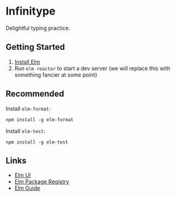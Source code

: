 # Infinitype

Delightful typing practice. 

## Getting Started

1. [Install Elm](https://guide.elm-lang.org/install/elm.html)
3. Run `elm reactor` to start a dev server (we will replace this with something fancier at some point)

## Recommended

Install `elm-format`:

```
npm install -g elm-format
```

Install `elm-test`:

```
npm install -g elm-test
```

## Links

- [Elm UI](https://package.elm-lang.org/packages/mdgriffith/elm-ui/latest/)
- [Elm Package Registry](https://package.elm-lang.org/)
- [Elm Guide](https://guide.elm-lang.org/)
